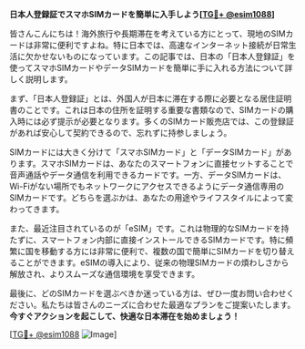 **日本人登録証でスマホSIMカードを簡単に入手しよう[[TG💪+ @esim1088](https://t.me/s/esim1088)]**

皆さんこんにちは！海外旅行や長期滞在を考えている方にとって、現地のSIMカードは非常に便利ですよね。特に日本では、高速なインターネット接続が日常生活に欠かせないものになっています。この記事では、日本の「日本人登録証」を使ってスマホSIMカードやデータSIMカードを簡単に手に入れる方法について詳しく説明します。

まず、「日本人登録証」とは、外国人が日本に滞在する際に必要となる居住証明書のことです。これは日本の住所を証明する重要な書類なので、SIMカードの購入時には必ず提示が必要となります。多くのSIMカード販売店では、この登録証があれば安心して契約できるので、忘れずに持参しましょう。

SIMカードには大きく分けて「スマホSIMカード」と「データSIMカード」があります。スマホSIMカードは、あなたのスマートフォンに直接セットすることで音声通話やデータ通信を利用できるカードです。一方、データSIMカードは、Wi-Fiがない場所でもネットワークにアクセスできるようにデータ通信専用のSIMカードです。どちらを選ぶかは、あなたの用途やライフスタイルによって変わってきます。

また、最近注目されているのが「eSIM」です。これは物理的なSIMカードを持たずに、スマートフォン内部に直接インストールできるSIMカードです。特に頻繁に国を移動する方には非常に便利で、複数の国で簡単にSIMカードを切り替えることができます。eSIMの導入により、従来の物理SIMカードの煩わしさから解放され、よりスムーズな通信環境を享受できます。

最後に、どのSIMカードを選ぶべきか迷っている方は、ぜひ一度お問い合わせください。私たちは皆さんのニーズに合わせた最適なプランをご提案いたします。**今すぐアクションを起こして、快適な日本滞在を始めましょう！**

[[TG💪+ @esim1088](https://t.me/s/esim1088) ![Image](https://i.postimg.cc/Y0z9fWf4/image.png)]